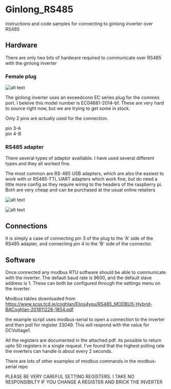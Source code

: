 # Ginlong_RS485
instructions and code samples for connecting to ginlong inverter over RS485

## Hardware

There are only two bits of hardware required to communicate over RS485 with the ginlong inverter

### Female plug
![alt text](https://github.com/RobertSmart/ginlong_RS485/blob/master/images/exceedconn_ginlong.PNG "Ginlong comms plug")

The ginlong inverter uses an exceedconn EC series plug for the commes port. I beleive this model number is EC04681-2014-bf. These are very hard to source right now, but we are trying to get some in stock.  

Only 2 pins are actually used for the connection.

pin 3-A  
pin 4-B  

### RS485 adapter

There several types of adaptor availiable. I have used several different types and they all worked fine.

The most common are RS-485 USB adapters, which are also the easiest to work with or RS485-TTL UART adapters which work fine, but do need a little more config as they require wiring to the headers of the raspberry pi. Both are very cheap and can be purchased at the usual online retailers

![alt text](https://github.com/RobertSmart/ginlong_RS485/blob/master/images/usb_rs485.jpg "USB RS485 adapter")

![alt text](https://github.com/RobertSmart/ginlong_RS485/blob/master/images/RS485_ttl.jpg "TTL RS485 adapter")


## Connections
It is simply a case of connecting pin 3 of the plug to the 'A' side of the RS485 adapter, and connecting pin 4 to the 'B' side of the connector.


## Software

Once connected any modbus RTU software should be able to communicate with the inverter. The default baud rate is 9600, and the default slave address is 1. These can both be configured through the settings menu on the inverter.

Modbus tables downloaded from https://www.scss.tcd.ie/coghlan/Elios4you/RS485_MODBUS-Hybrid-BACoghlan-201811228-1854.pdf

the example script uses modbus-serial to open a connection to the inverter and then poll for register 33049. This will respond with the value for DCVoltage1.

All the registers are documented in the attached pdf. its possible to return upto 50 registers in a single request. I've found that the highest polling rate the inverters can handle is about every 2 seconds.

There are lots of other examples of modbus commands in the modbus-serial repo

PLEASE BE VERY CAREFUL SETTING REGISTERS. I TAKE NO RESPONSIBILTY IF YOU CHANGE A REGISTER AND BRICK THE INVERTER
